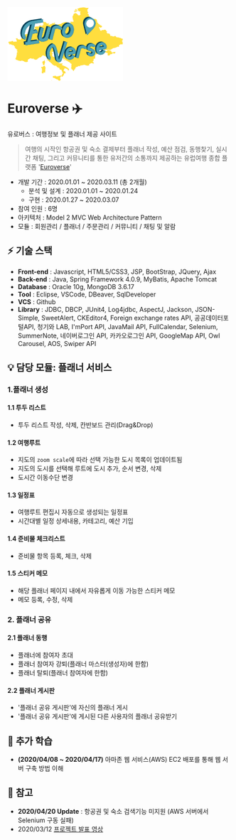 [<img src="./Euroverse/WebContent/resources/images/icon/euroverse_logo.png" width="260">](http://15.165.86.252:8080/)

# Euroverse :airplane:
유로버스 : 여행정보 및 플래너 제공 사이트 
> 여행의 시작인 항공권 및 숙소 결제부터 플래너 작성, 예산 점검, 동행찾기, 실시간 채팅, 그리고 커뮤니티를 통한 유저간의 소통까지 제공하는 유럽여행 종합 플랫폼 '[Euroverse](http://15.165.86.252:8080/)'

- 개발 기간 : 2020.01.01 ~ 2020.03.11 (총 2개월)
  - 분석 및 설계 : 2020.01.01 ~ 2020.01.24 
  - 구현 : 2020.01.27 ~ 2020.03.07
- 참여 인원 : 6명
- 아키텍처 : Model 2 MVC Web Architecture Pattern
- 모듈 : 회원관리 / 플래너 / 주문관리 / 커뮤니티 / 채팅 및 알람


## :zap: 기술 스택
- **Front-end** : Javascript, HTML5/CSS3, JSP, BootStrap, JQuery, Ajax
- **Back-end** : Java, Spring Framework 4.0.9, MyBatis, Apache Tomcat
- **Database** : Oracle 10g, MongoDB 3.6.17
- **Tool** : Eclipse, VSCode, DBeaver, SqlDeveloper 
- **VCS** : Github
- **Library** : JDBC, DBCP, JUnit4, Log4jdbc, AspectJ, Jackson, JSON-Simple, SweetAlert, CKEditor4, Foreign exchange rates API, 공공데이터포털API, 청기와 LAB, I'mPort API, JavaMail API, FullCalendar, Selenium, SummerNote, 네이버로그인 API, 카카오로그인 API, GoogleMap API, Owl Carousel, AOS, Swiper API


## :bulb: 담당 모듈: 플래너 서비스
### 1.플래너 생성 
  #### 1.1 투두 리스트
  - 투두 리스트 작성, 삭제, 칸반보드 관리(Drag&Drop) 
  #### 1.2 여행루트
  - 지도의 `zoom scale`에 따라 선택 가능한 도시 목록이 업데이트됨
  - 지도의 도시를 선택해 루트에 도시 추가, 순서 변경, 삭제
  - 도시간 이동수단 변경
  #### 1.3 일정표
  - 여행루트 편집시 자동으로 생성되는 일정표
  - 시간대별 일정 상세내용, 카테고리, 예산 기입 
  #### 1.4 준비물 체크리스트
  - 준비물 항목 등록, 체크, 삭제
  #### 1.5 스티커 메모
  - 해당 플래너 페이지 내에서 자유롭게 이동 가능한 스티커 메모
  - 메모 등록, 수정, 삭제
  
### 2. 플래너 공유
  #### 2.1 플래너 동행
  - 플래너에 참여자 초대
  - 플래너 참여자 강퇴(플래너 마스터(생성자)에 한함)
  - 플래너 탈퇴(플래너 참여자에 한함)
  #### 2.2 플래너 게시판
  - '플래너 공유 게시판'에 자신의 플래너 게시
  - '플래너 공유 게시판'에 게시된 다른 사용자의 플래너 공유받기


## :pencil: 추가 학습
- **(2020/04/08 ~ 2020/04/17)** 아마존 웹 서비스(AWS) EC2 배포를 통해 웹 서버 구축 방법 이해


## :pushpin: 참고 
- **2020/04/20 Update** : 항공권 및 숙소 검색기능 미지원 (AWS 서버에서 Selenium 구동 실패)
- 2020/03/12 [프로젝트 발표 영상](https://www.youtube.com/watch?v=xGH5Dzj8rAY) 



